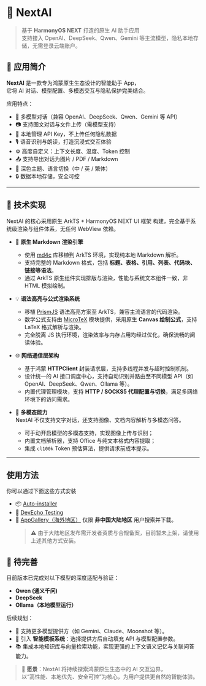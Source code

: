# 🧠 NextAI
> 基于 **HarmonyOS NEXT** 打造的原生 AI 助手应用  
> 支持接入 OpenAI、DeepSeek、Qwen、Gemini 等主流模型，隐私本地存储，无需登录云端账户。

## 📱 应用简介

**NextAI** 是一款专为鸿蒙原生生态设计的智能助手 App，  
它将 AI 对话、模型配置、多模态交互与隐私保护完美结合。

应用特点：
- 💬 多模型对话（兼容 OpenAI、DeepSeek、Qwen、Gemini 等 API）
- 📷 支持图文对话与文件上传（需模型支持）
- 🔑 本地管理 API Key，不上传任何隐私数据
- 🎙️ 语音识别与朗读，打造沉浸式交互体验
- ⚙️ 高度自定义：上下文长度、温度、Token 控制
- 📤 支持导出对话为图片 / PDF / Markdown
- 🧩 深色主题、语言切换（中 / 英 / 繁体）
- 🔒 数据本地存储，安全可控

---

## 🧩 技术实现
NextAI 的核心采用原生 ArkTS + HarmonyOS NEXT UI 框架 构建，完全基于系统级渲染与组件体系，无任何 WebView 依赖。

- 🧱 **原生 Markdown 渲染引擎**  
  - 使用 [md4c](https://github.com/mity/md4c) 库移植到 ArkTS 环境，实现纯本地 Markdown 解析。  
  - 支持完整的 Markdown 格式，包括 **标题、表格、引用、列表、代码块、链接等语法**。  
  - 通过 ArkTS 原生组件实现排版与渲染，性能与系统文本组件一致，非 HTML 模拟绘制。

- 💡 **语法高亮与公式渲染系统**  
  - 移植 [PrismJS](https://github.com/PrismJS/prism/) 语法高亮方案至 ArkTS，兼容主流语言的代码渲染。  
  - 数学公式支持由 [MicroTeX](https://github.com/NanoMichael/MicroTeX) 模块提供，采用原生 **Canvas 绘制公式**，支持 LaTeX 格式解析与渲染。  
  - 完全脱离 JS 执行环境，渲染效率与内存占用均经过优化，确保流畅的阅读体验。
 
- 🌐 **网络通信层架构**  
  - 基于鸿蒙 **HTTPClient** 封装请求层，支持多线程并发与超时控制机制。  
  - 设计统一的 AI 接口调度中心，支持自动识别并路由至不同模型 API（如 OpenAI、DeepSeek、Qwen、Ollama 等）。  
  - 内置代理管理模块，支持 **HTTP / SOCKS5 代理配置与切换**，满足多网络环境下的访问需求。
 
- 📂 **多模态能力**  
  NextAI 不仅支持文字对话，还支持图像、文档内容解析与多模态问答。  
  - 可手动开启模型的多模态支持，实现图像上传与识别；  
  - 内置文档解析器，支持 Office 与纯文本格式内容提取；  
  - 集成 `cl100k` Token 预估算法，提供请求前成本提示。
 
---

## 使用方法
你可以通过下面这些方式安装
- 📦 [Auto-installer](https://github.com/likuai2010/auto-installer/)
- 🧪 [DevEcho Testing](https://developer.huawei.com/consumer/cn/deveco-testing/)
- 🏬 [AppGallery（海外地区）](https://appgallery.huawei.com/)
  仅限 **非中国大陆地区** 用户搜索并下载。  
  > ⚠️ 由于大陆地区发布需开发者资质与合规备案，目前暂未上架，请使用上述其他方式安装。

## 🚧 待完善
目前版本已完成对以下模型的深度适配与验证：
- **Qwen (通义千问)**
- **DeepSeek**
- **Ollama（本地模型运行）**

后续规划：
- 🔧 支持更多模型提供方（如 Gemini、Claude、Moonshot 等）。  
- 🧠 引入 **智能模板系统**：选择提供方后自动填充 API 与模型配置参数。   
- 📚 集成本地知识库与向量检索功能，实现更强的上下文语义记忆与关联问答能力。

> 🧠 **愿景**：NextAI 将持续探索鸿蒙原生生态中的 AI 交互边界，  
> 以“高性能、本地优先、安全可控”为核心，为用户提供更自然的智能体验。
